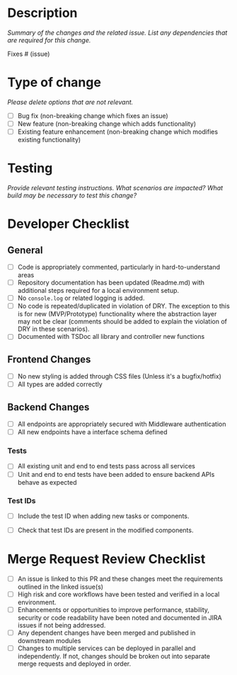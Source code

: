 # Description
*Summary of the changes and the related issue. List any dependencies that are required for this change.*

Fixes # (issue)

# Type of change
*Please delete options that are not relevant.*

- [ ] Bug fix (non-breaking change which fixes an issue)     
- [ ] New feature (non-breaking change which adds functionality)     
- [ ] Existing feature enhancement (non-breaking change which modifies existing functionality)     

# Testing
*Provide relevant testing instructions. What scenarios are impacted? What build may be necessary to test this change?*


# Developer Checklist
## General
- [ ] Code is appropriately commented, particularly in hard-to-understand areas     
- [ ] Repository documentation has been updated (Readme.md) with additional steps required for a local environment setup.
- [ ] No `console.log` or related logging is added.
- [ ] No code is repeated/duplicated in violation of DRY. The exception to this is for new (MVP/Prototype) functionality where the abstraction layer may not be clear (comments should be added to explain the violation of DRY in these scenarios).   
- [ ] Documented with TSDoc all library and controller new functions

## Frontend Changes
- [ ] No new styling is added through CSS files (Unless it's a bugfix/hotfix)
- [ ] All types are added correctly

## Backend Changes
- [ ] All endpoints are appropriately secured with Middleware authentication
- [ ] All new endpoints have a interface schema defined

### Tests
- [ ] All existing unit and end to end tests pass across all services     
- [ ] Unit and end to end tests have been added to ensure backend APIs behave as expected

### Test IDs
- [ ] Include the test ID when adding new tasks or components.
- [ ] Check that test IDs are present in the modified components.
     

# Merge Request Review Checklist 
- [ ] An issue is linked to this PR and these changes meet the requirements outlined in the linked issue(s)     
- [ ] High risk and core workflows have been tested and verified in a local environment.     
- [ ] Enhancements or opportunities to improve performance, stability, security or code readability have been noted and documented in JIRA issues if not being addressed.     
- [ ] Any dependent changes have been merged and published in downstream modules     
- [ ] Changes to multiple services can be deployed in parallel and independently. If not, changes should be broken out into separate merge requests and deployed in order.